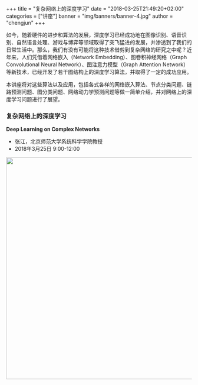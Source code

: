 +++
title = "复杂网络上的深度学习"
date = "2018-03-25T21:49:20+02:00"
categories = ["讲座"]
banner = "img/banners/banner-4.jpg"
author = "chengjun"
+++


如今，随着硬件的进步和算法的发展，深度学习已经成功地在图像识别、语音识别、自然语言处理、游戏与博弈等领域取得了突飞猛进的发展，并渗透到了我们的日常生活中。那么，我们有没有可能将这种技术借剪到复杂网络的研究之中呢？近年来，人们凭借着网络嵌入（Network Embedding）、图卷积神经网络（Graph Convolutional Neural Network）、图注意力模型（Graph Attention Network）等新技术，已经开发了若干图结构上的深度学习算法，并取得了一定的成功应用。

本讲座将对这些算法以及应用，包括各式各样的网络嵌入算法、节点分类问题、链路预测问题、图分类问题、网络动力学预测问题等做一简单介绍，并对网络上的深度学习问题进行了展望。

### 复杂网络上的深度学习

**Deep Learning on Complex Networks**

- 张江，北京师范大学系统科学学院教授
- 2018年3月25日 9:00-12:00


<img src="/img/blog/jake.jpg" width = 600px/>
